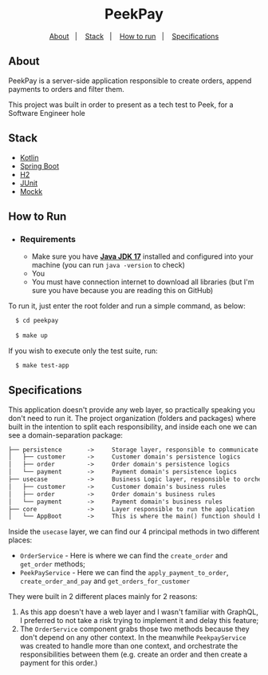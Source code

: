 <h1 align="center">
    <br>PeekPay<br/>
</h1>

<p align="center">
  <a href="#about">About</a>&nbsp;&nbsp;&nbsp;|&nbsp;&nbsp;&nbsp;
  <a href="#stack">Stack</a>&nbsp;&nbsp;&nbsp;|&nbsp;&nbsp;&nbsp;
  <a href="#how-to-run">How to run</a>&nbsp;&nbsp;&nbsp;|&nbsp;&nbsp;&nbsp;
  <a href="#specifications">Specifications</a>
</p>

## About

PeekPay is a server-side application responsible to create orders, append payments to orders and filter them.

This project was built in order to present as a tech test to Peek, for a Software Engineer hole

## Stack

- [Kotlin](https://kotlinlang.org/)
- [Spring Boot](https://spring.io/projects/spring-boot)
- [H2](https://www.h2database.com/html/main.html)
- [JUnit](https://junit.org/junit5/)
- [Mockk](https://mockk.io/)

## How to Run

- ### **Requirements**

    - Make sure you
      have **[Java JDK 17](https://docs.jboss.org/jbossas/docs/Installation_Guide/4/html/Pre_Requisites-Configuring_Your_Java_Environment.html)**
      installed and configured into your machine (you can run `java -version` to check)
    - You 
    - You must have connection internet to download all libraries (but I'm sure you have because you are reading this on
      GitHub)

To run it, just enter the root folder and run a simple command, as below:

```sh
  $ cd peekpay
  
  $ make up
```
If you wish to execute only the test suite, run:

```sh
  $ make test-app
```

## Specifications

This application doesn't provide any web layer, so practically speaking you don't need to run it. The project 
organization (folders and packages) where built in the intention to split each responsibility, and inside each one we 
can see a domain-separation package:

```dtd
├── persistence       ->     Storage layer, responsible to communicate to the database and execute all DB transactions
│   ├── customer      ->     Customer domain's persistence logics 
│   ├── order         ->     Order domain's persistence logics
│   └── payment       ->     Payment domain's persistence logics
├── usecase           ->     Business Logic layer, responsible to orchestrate the logic between domain services
│   ├── customer      ->     Customer domain's business rules
│   ├── order         ->     Order domain's business rules
│   └── payment       ->     Payment domain's business rules
├── core              ->     Layer responsible to run the application
│   └── AppBoot       ->     This is where the main() function should be
```

Inside the `usecase` layer, we can find our 4 principal methods in two different places:
* `OrderService` - Here is where we can find the `create_order` and `get_order` methods;
* `PeekPayService` - Here we can find the `apply_payment_to_order`, `create_order_and_pay` and `get_orders_for_customer`

They were built in 2 different places mainly for 2 reasons:
1. As this app doesn't have a web layer and I wasn't familiar with GraphQL, I preferred to not take a risk trying to 
implement it and delay this feature;
2. The `OrderService` component grabs those two methods because they don't depend on any other context. In the meanwhile
`PeekpayService` was created to handle more than one context, and orchestrate the responsibilities between them 
(e.g. create an order and then create a payment for this order.)
